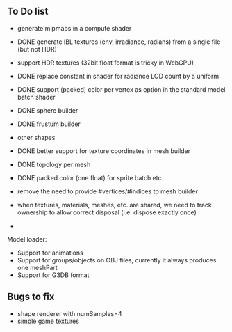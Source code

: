 ## To Do list


- generate mipmaps in a compute shader
- DONE generate IBL textures (env, irradiance, radians) from a single file (but not HDR)
- support HDR textures (32bit float format is tricky in WebGPU)
- DONE replace constant in shader for radiance LOD count by a uniform

- DONE support (packed) color per vertex as option in the standard model batch shader
- DONE sphere builder
- DONE frustum builder
- other shapes
- DONE better support for texture coordinates in mesh builder
- DONE topology per mesh
- DONE packed color (one float) for sprite batch etc.
- remove the need to provide #vertices/#indices to mesh builder

- when textures, materials, meshes, etc. are shared, we need to track ownership to allow correct disposal (i.e. dispose exactly once)

- 
Model loader:

- Support for animations
- Support for groups/objects on OBJ files, currently it always produces one meshPart
- Support for G3DB format


## Bugs to fix
- shape renderer with numSamples=4
- simple game textures

